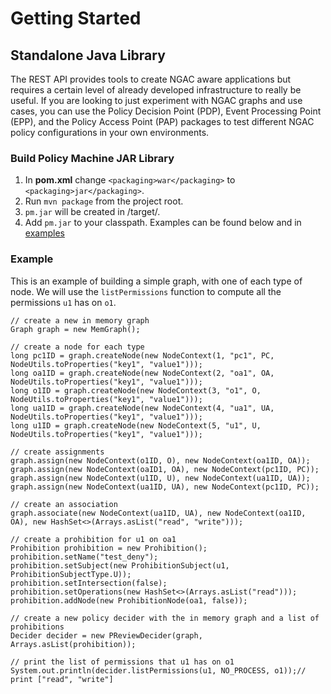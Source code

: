 # Getting Started

## Standalone Java Library
The REST API provides tools to create NGAC aware applications but requires a certain level of already developed infrastructure to really be useful.  If you are looking to just experiment with NGAC graphs and use cases, you can use the Policy Decision Point (PDP), Event Processing Point (EPP), and the Policy Access Point (PAP) packages to test different NGAC policy configurations in your own environments.

### Build Policy Machine JAR Library

1. In **pom.xml** change `<packaging>war</packaging>` to `<packaging>jar</packaging>`.
2. Run `mvn package` from the project root.
3. `pm.jar` will be created in /target/.  
4. Add `pm.jar` to your classpath.
Examples can be found below and in [examples](/examples/#standalone-examples)

### Example
This is an example of building a simple graph, with one of each type of node. We will use the `listPermissions` function to compute all the permissions `u1` has on `o1`.
```
// create a new in memory graph
Graph graph = new MemGraph();

// create a node for each type
long pc1ID = graph.createNode(new NodeContext(1, "pc1", PC, NodeUtils.toProperties("key1", "value1")));
long oa1ID = graph.createNode(new NodeContext(2, "oa1", OA, NodeUtils.toProperties("key1", "value1")));
long o1ID = graph.createNode(new NodeContext(3, "o1", O, NodeUtils.toProperties("key1", "value1")));
long ua1ID = graph.createNode(new NodeContext(4, "ua1", UA, NodeUtils.toProperties("key1", "value1")));
long u1ID = graph.createNode(new NodeContext(5, "u1", U, NodeUtils.toProperties("key1", "value1")));

// create assignments
graph.assign(new NodeContext(o1ID, O), new NodeContext(oa1ID, OA));
graph.assign(new NodeContext(oaID1, OA), new NodeContext(pc1ID, PC));
graph.assign(new NodeContext(u1ID, U), new NodeContext(ua1ID, UA));
graph.assign(new NodeContext(ua1ID, UA), new NodeContext(pc1ID, PC));

// create an association
graph.associate(new NodeContext(ua1ID, UA), new NodeContext(oa1ID, OA), new HashSet<>(Arrays.asList("read", "write")));

// create a prohibition for u1 on oa1
Prohibition prohibition = new Prohibition();
prohibition.setName("test_deny");
prohibition.setSubject(new ProhibitionSubject(u1, ProhibitionSubjectType.U));
prohibition.setIntersection(false);
prohibition.setOperations(new HashSet<>(Arrays.asList("read")));
prohibition.addNode(new ProhibitionNode(oa1, false));

// create a new policy decider with the in memory graph and a list of prohibitions
Decider decider = new PReviewDecider(graph, Arrays.asList(prohibition));

// print the list of permissions that u1 has on o1
System.out.println(decider.listPermissions(u1, NO_PROCESS, o1));// print ["read", "write"]
```
